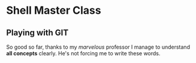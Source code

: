 # Shell Master Class

## Playing with GIT

So good so far, thanks to my *marvelous* professor I manage to understand **all concepts** clearly.
He's not forcing me to write these words.
